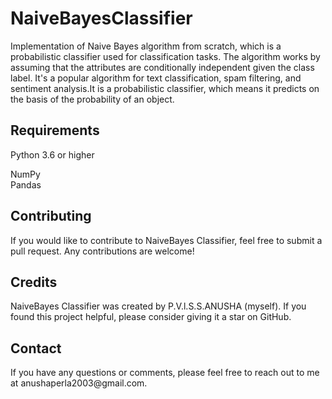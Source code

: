 # NaiveBayesClassifier
Implementation of Naive Bayes algorithm from scratch, which is a probabilistic classifier used for classification tasks. The algorithm works by assuming that the attributes are conditionally independent given the class label. It's a popular algorithm for text classification, spam filtering, and sentiment analysis.It is a probabilistic classifier, which means it predicts on the basis of the probability of an object.

<h2>Requirements</h2>
Python 3.6 or higher

NumPy</br>
Pandas</br>
<h2>Contributing</h2>
If you would like to contribute to NaiveBayes Classifier, feel free to submit a pull request. Any contributions are welcome!

<h2>Credits</h2>
NaiveBayes Classifier was created by P.V.l.S.S.ANUSHA (myself). If you found this project helpful, please consider giving it a star on GitHub.

<h2>Contact</h2>
If you have any questions or comments, please feel free to reach out to me at anushaperla2003@gmail.com.



